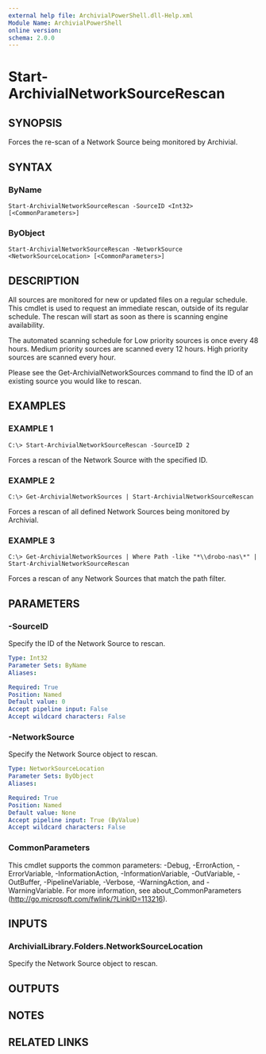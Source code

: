 ```yaml
---
external help file: ArchivialPowerShell.dll-Help.xml
Module Name: ArchivialPowerShell
online version:
schema: 2.0.0
---
```


# Start-ArchivialNetworkSourceRescan

## SYNOPSIS
Forces the re-scan of a Network Source being monitored by Archivial.

## SYNTAX

### ByName
```
Start-ArchivialNetworkSourceRescan -SourceID <Int32> [<CommonParameters>]
```

### ByObject
```
Start-ArchivialNetworkSourceRescan -NetworkSource <NetworkSourceLocation> [<CommonParameters>]
```

## DESCRIPTION
All sources are monitored for new or updated files on a regular schedule.
This cmdlet is used to request an immediate rescan, outside of its regular schedule.
The rescan will start as soon as there is scanning engine availability.

The automated scanning schedule for Low priority sources is once every 48 hours.
Medium priority sources are scanned every 12 hours.
High priority sources are scanned every hour.

Please see the Get-ArchivialNetworkSources command to find the ID of an existing source you would like to rescan.

## EXAMPLES

### EXAMPLE 1
```
C:\> Start-ArchivialNetworkSourceRescan -SourceID 2
```

Forces a rescan of the Network Source with the specified ID.

### EXAMPLE 2
```
C:\> Get-ArchivialNetworkSources | Start-ArchivialNetworkSourceRescan
```

Forces a rescan of all defined Network Sources being monitored by Archivial.

### EXAMPLE 3
```
C:\> Get-ArchivialNetworkSources | Where Path -like "*\\drobo-nas\*" | Start-ArchivialNetworkSourceRescan
```

Forces a rescan of any Network Sources that match the path filter.

## PARAMETERS

### -SourceID
Specify the ID of the Network Source to rescan.

```yaml
Type: Int32
Parameter Sets: ByName
Aliases:

Required: True
Position: Named
Default value: 0
Accept pipeline input: False
Accept wildcard characters: False
```

### -NetworkSource
Specify the Network Source object to rescan.

```yaml
Type: NetworkSourceLocation
Parameter Sets: ByObject
Aliases:

Required: True
Position: Named
Default value: None
Accept pipeline input: True (ByValue)
Accept wildcard characters: False
```

### CommonParameters
This cmdlet supports the common parameters: -Debug, -ErrorAction, -ErrorVariable, -InformationAction, -InformationVariable, -OutVariable, -OutBuffer, -PipelineVariable, -Verbose, -WarningAction, and -WarningVariable. For more information, see about_CommonParameters (http://go.microsoft.com/fwlink/?LinkID=113216).

## INPUTS

### ArchivialLibrary.Folders.NetworkSourceLocation
Specify the Network Source object to rescan.

## OUTPUTS

## NOTES

## RELATED LINKS
